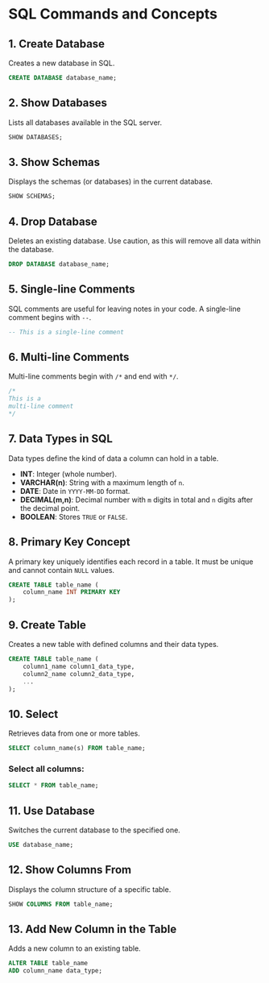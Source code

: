 
# SQL Commands and Concepts

## 1. Create Database
Creates a new database in SQL.
```sql
CREATE DATABASE database_name;
```

## 2. Show Databases
Lists all databases available in the SQL server.
```sql
SHOW DATABASES;
```

## 3. Show Schemas
Displays the schemas (or databases) in the current database.
```sql
SHOW SCHEMAS;
```

## 4. Drop Database
Deletes an existing database. Use caution, as this will remove all data within the database.
```sql
DROP DATABASE database_name;
```

## 5. Single-line Comments
SQL comments are useful for leaving notes in your code. A single-line comment begins with `--`.
```sql
-- This is a single-line comment
```

## 6. Multi-line Comments
Multi-line comments begin with `/*` and end with `*/`.
```sql
/* 
This is a 
multi-line comment 
*/
```

## 7. Data Types in SQL
Data types define the kind of data a column can hold in a table.

- **INT**: Integer (whole number).
- **VARCHAR(n)**: String with a maximum length of `n`.
- **DATE**: Date in `YYYY-MM-DD` format.
- **DECIMAL(m,n)**: Decimal number with `m` digits in total and `n` digits after the decimal point.
- **BOOLEAN**: Stores `TRUE` or `FALSE`.

## 8. Primary Key Concept
A primary key uniquely identifies each record in a table. It must be unique and cannot contain `NULL` values.
```sql
CREATE TABLE table_name (
    column_name INT PRIMARY KEY
);
```

## 9. Create Table
Creates a new table with defined columns and their data types.
```sql
CREATE TABLE table_name (
    column1_name column1_data_type,
    column2_name column2_data_type,
    ...
);
```

## 10. Select
Retrieves data from one or more tables.
```sql
SELECT column_name(s) FROM table_name;
```

### Select all columns:
```sql
SELECT * FROM table_name;
```

## 11. Use Database
Switches the current database to the specified one.
```sql
USE database_name;
```

## 12. Show Columns From
Displays the column structure of a specific table.
```sql
SHOW COLUMNS FROM table_name;
```

## 13. Add New Column in the Table
Adds a new column to an existing table.
```sql
ALTER TABLE table_name
ADD column_name data_type;
```

